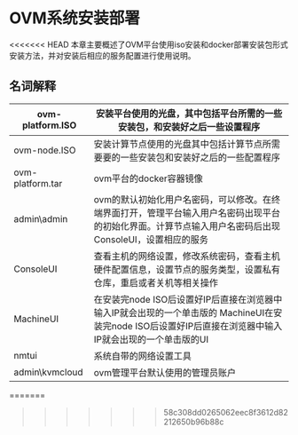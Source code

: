 # OVM系统安装部署

<<<<<<< HEAD
本章主要概述了OVM平台使用iso安装和docker部署安装包形式安装方法，并对安装后相应的服务配置进行使用说明。

## 名词解释

| ovm-platform.ISO | 安装平台使用的光盘，其中包括平台所需的一些安装包，和安装好之后一些设置程序 |
| --- | --- |
| ovm-node.ISO | 安装计算节点使用的光盘其中包括计算节点所需要要的一些安装包和安装好之后的一些配置程序 |
| ovm-platform.tar | ovm平台的docker容器镜像 |
| admin\admin | ovm的默认初始化用户名密码，可以修改。在终端界面打开，管理平台输入用户名密码出现平台的初始化界面。计算节点输入用户名密码后出现ConsoleUI，设置相应的服务 |
| ConsoleUI | 查看主机的网络设置，修改系统密码，查看主机硬件配置信息，设置节点的服务类型，设置私有仓库，重启或者关机等相关操作 |
| MachineUI | 在安装完node ISO后设置好IP后直接在浏览器中输入IP就会出现的一个单击版的 MachineUI在安装完node ISO后设置好IP后直接在浏览器中输入IP就会出现的一个单击版的UI |
| nmtui | 系统自带的网络设置工具 |
| admin\kvmcloud | ovm管理平台默认使用的管理员账户 |

=======
>>>>>>> 58c308dd0265062eec8f3612d82212650b96b88c
